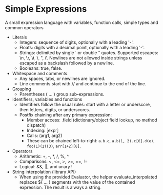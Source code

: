 # Simple Expressions

A small expression language with variables, function calls, simple types and common operators

- Literals
  - Integers: sequence of digits, optionally with a leading '-'.
  - Floats: digits with a decimal point, optionally with a leading '-'.
  - Strings: delimited by single ' or double " quotes. Supported escapes: \n, \r, \t, \\, \", \\'. Newlines are not allowed inside strings unless escaped as a backslash followed by a newline.
  - Booleans: true, false.
- Whitespace and comments
  - Any spaces, tabs, or newlines are ignored.
  - Line comments start with // and continue to the end of the line.
- Grouping
  - Parentheses ( ... ) group sub-expressions.
- Identifiers, variables and functions
  - Identifiers follow the usual rules: start with a letter or underscore, then letters, digits, or underscores.
  - Postfix chaining after any primary expression:
    - Member access: .field (dictionary/object field lookup, no method dispatch)
    - Indexing: [expr]
    - Calls: (arg1, arg2)
    - These can be chained left-to-right: `a.b.c`, `a.b(1, 2).c[0].d(e)`, `foo(1)(2)(3)`, `arr[1+2][0]`.
- Operators
  - Arithmetic: +, -, *, /, %, ^
  - Comparisons: <, <=, >, >=, ==, !=
  - Logical: &&, ||, and unary !
- String interpolation (library API)
  - When using the provided Evaluator, the helper evaluate_interpolated replaces ${ ... } segments with the value of the contained expression. The result is always a string.
